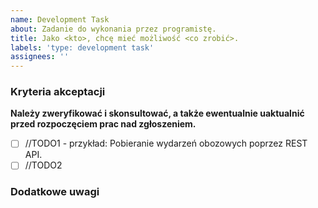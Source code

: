 ```yaml
---
name: Development Task
about: Zadanie do wykonania przez programistę.
title: Jako <kto>, chcę mieć możliwość <co zrobić>.
labels: 'type: development task'
assignees: ''
---
```


### Kryteria akceptacji

**Należy zweryfikować i skonsultować, a także ewentualnie uaktualnić przed rozpoczęciem prac nad zgłoszeniem.**

- [ ] //TODO1 - przykład: Pobieranie wydarzeń obozowych poprzez REST API.
- [ ] //TODO2

### Dodatkowe uwagi
